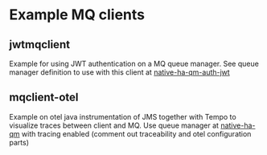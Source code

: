 # Example MQ clients

## jwtmqclient

Example for using JWT authentication on a MQ queue manager. See queue manager definition to use with this client at [native-ha-qm-auth-jwt](../../../components/mq/base/native-ha-qm-auth-jwt/)

## mqclient-otel

Example on otel java instrumentation of JMS together with Tempo to visualize traces between client and MQ. Use queue manager at [native-ha-qm](../../../components/mq/base/native-ha-qm/) with tracing enabled (comment out traceability and otel configuration parts)